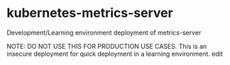 # kubernetes-metrics-server
Development/Learning environment deployment of metrics-server

NOTE: DO NOT USE THIS FOR PRODUCTION USE CASES.
 This is an insecure deployment for quick deployment in a learning environment.
edit
